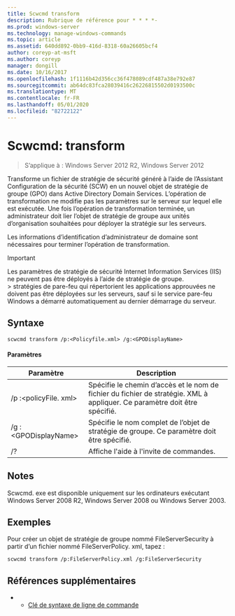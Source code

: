 ```yaml
---
title: Scwcmd transform
description: Rubrique de référence pour * * * *-
ms.prod: windows-server
ms.technology: manage-windows-commands
ms.topic: article
ms.assetid: 640dd892-0bb9-416d-8318-60a26605bcf4
author: coreyp-at-msft
ms.author: coreyp
manager: dongill
ms.date: 10/16/2017
ms.openlocfilehash: 1f1116b42d356cc36f478089cdf487a38e792e87
ms.sourcegitcommit: ab64dc83fca28039416c26226815502d0193500c
ms.translationtype: MT
ms.contentlocale: fr-FR
ms.lasthandoff: 05/01/2020
ms.locfileid: "82722122"
---
```

# <a name="scwcmd-transform"></a>Scwcmd: transform

> S’applique à : Windows Server 2012 R2, Windows Server 2012

Transforme un fichier de stratégie de sécurité généré à l’aide de l’Assistant Configuration de la sécurité (SCW) en un nouvel objet de stratégie de groupe (GPO) dans Active Directory Domain Services. L’opération de transformation ne modifie pas les paramètres sur le serveur sur lequel elle est exécutée. Une fois l’opération de transformation terminée, un administrateur doit lier l’objet de stratégie de groupe aux unités d’organisation souhaitées pour déployer la stratégie sur les serveurs.

Les informations d’identification d’administrateur de domaine sont nécessaires pour terminer l’opération de transformation.

> [!IMPORTANT]
> Les paramètres de stratégie de sécurité Internet Information Services (IIS) ne peuvent pas être déployés à l’aide de stratégie de groupe.</br>> stratégies de pare-feu qui répertorient les applications approuvées ne doivent pas être déployées sur les serveurs, sauf si le service pare-feu Windows a démarré automatiquement au dernier démarrage du serveur.



## <a name="syntax"></a>Syntaxe

```
scwcmd transform /p:<Policyfile.xml> /g:<GPODisplayName>
```

#### <a name="parameters"></a>Paramètres

|Paramètre|Description|
|---------|-----------|
|/p :\<policyFile. xml>|Spécifie le chemin d’accès et le nom de fichier du fichier de stratégie. XML à appliquer. Ce paramètre doit être spécifié.|
|/g :\<GPODisplayName>|Spécifie le nom complet de l’objet de stratégie de groupe. Ce paramètre doit être spécifié.|
|/?|Affiche l'aide à l'invite de commandes.|

## <a name="remarks"></a>Notes 

Scwcmd. exe est disponible uniquement sur les ordinateurs exécutant Windows Server 2008 R2, Windows Server 2008 ou Windows Server 2003.

## <a name="examples"></a>Exemples

Pour créer un objet de stratégie de groupe nommé FileServerSecurity à partir d’un fichier nommé FileServerPolicy. xml, tapez :
```
scwcmd transform /p:FileServerPolicy.xml /g:FileServerSecurity
```

## <a name="additional-references"></a>Références supplémentaires

-   - [Clé de syntaxe de ligne de commande](command-line-syntax-key.md)